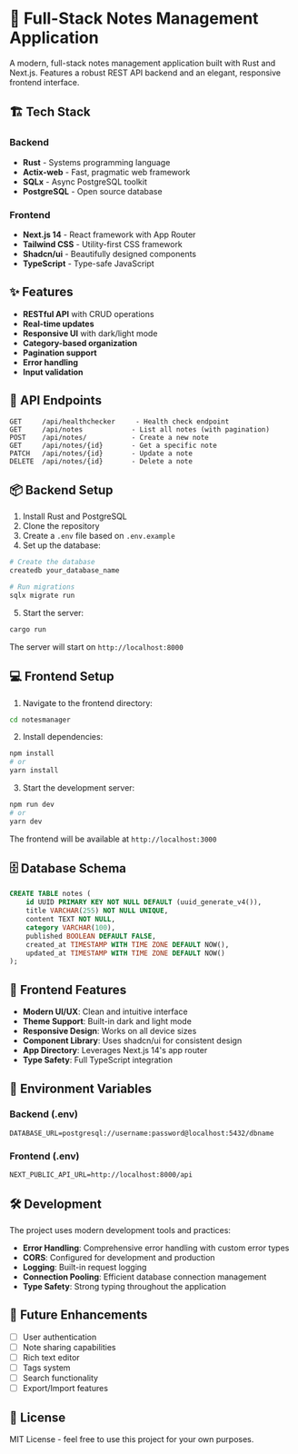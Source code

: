 # 📝 Full-Stack Notes Management Application

A modern, full-stack notes management application built with Rust and Next.js. Features a robust REST API backend and an elegant, responsive frontend interface.

## 🏗️ Tech Stack

### Backend
- **Rust** - Systems programming language
- **Actix-web** - Fast, pragmatic web framework
- **SQLx** - Async PostgreSQL toolkit
- **PostgreSQL** - Open source database

### Frontend
- **Next.js 14** - React framework with App Router
- **Tailwind CSS** - Utility-first CSS framework
- **Shadcn/ui** - Beautifully designed components
- **TypeScript** - Type-safe JavaScript

## ✨ Features

- **RESTful API** with CRUD operations
- **Real-time updates**
- **Responsive UI** with dark/light mode
- **Category-based organization**
- **Pagination support**
- **Error handling**
- **Input validation**

## 🚀 API Endpoints

```
GET     /api/healthchecker     - Health check endpoint
GET     /api/notes            - List all notes (with pagination)
POST    /api/notes/           - Create a new note
GET     /api/notes/{id}       - Get a specific note
PATCH   /api/notes/{id}       - Update a note
DELETE  /api/notes/{id}       - Delete a note
```

## 📦 Backend Setup

1. Install Rust and PostgreSQL
2. Clone the repository
3. Create a `.env` file based on `.env.example`
4. Set up the database:
```bash
# Create the database
createdb your_database_name

# Run migrations
sqlx migrate run
```

5. Start the server:
```bash
cargo run
```

The server will start on `http://localhost:8000`

## 💻 Frontend Setup

1. Navigate to the frontend directory:
```bash
cd notesmanager
```

2. Install dependencies:
```bash
npm install
# or
yarn install
```

3. Start the development server:
```bash
npm run dev
# or
yarn dev
```

The frontend will be available at `http://localhost:3000`

## 🗄️ Database Schema

```sql
CREATE TABLE notes (
    id UUID PRIMARY KEY NOT NULL DEFAULT (uuid_generate_v4()),
    title VARCHAR(255) NOT NULL UNIQUE,
    content TEXT NOT NULL,
    category VARCHAR(100),
    published BOOLEAN DEFAULT FALSE,
    created_at TIMESTAMP WITH TIME ZONE DEFAULT NOW(),
    updated_at TIMESTAMP WITH TIME ZONE DEFAULT NOW()
);
```

## 📱 Frontend Features

- **Modern UI/UX**: Clean and intuitive interface
- **Theme Support**: Built-in dark and light mode
- **Responsive Design**: Works on all device sizes
- **Component Library**: Uses shadcn/ui for consistent design
- **App Directory**: Leverages Next.js 14's app router
- **Type Safety**: Full TypeScript integration

## 🔐 Environment Variables

### Backend (.env)
```
DATABASE_URL=postgresql://username:password@localhost:5432/dbname
```

### Frontend (.env)
```
NEXT_PUBLIC_API_URL=http://localhost:8000/api
```

## 🛠️ Development

The project uses modern development tools and practices:

- **Error Handling**: Comprehensive error handling with custom error types
- **CORS**: Configured for development and production
- **Logging**: Built-in request logging
- **Connection Pooling**: Efficient database connection management
- **Type Safety**: Strong typing throughout the application

## 🎯 Future Enhancements

- [ ] User authentication
- [ ] Note sharing capabilities
- [ ] Rich text editor
- [ ] Tags system
- [ ] Search functionality
- [ ] Export/Import features

## 📄 License

MIT License - feel free to use this project for your own purposes.
